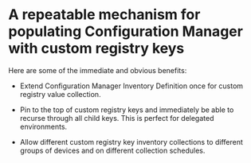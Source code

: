 # A repeatable mechanism for populating Configuration Manager with custom registry keys

Here are some of the immediate and obvious benefits:

- Extend Configuration Manager Inventory Definition once for custom registry value collection.

- Pin to the top of custom registry keys and immediately be able to recurse through all child keys. This is perfect for delegated environments.

- Allow different custom registry key inventory collections to different groups of devices and on different collection schedules.

